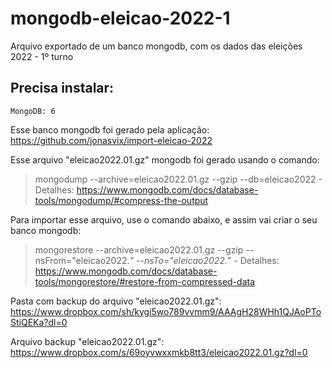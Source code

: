 # mongodb-eleicao-2022-1
Arquivo exportado de um banco mongodb, com os dados das eleições 2022 - 1º turno

## Precisa instalar:
    MongoDB: 6

Esse banco mongodb foi gerado pela aplicação:
https://github.com/jonasvix/import-eleicao-2022


Esse arquivo "eleicao2022.01.gz" mongodb foi gerado usando o comando:
> mongodump --archive=eleicao2022.01.gz --gzip --db=eleicao2022
    - Detalhes: https://www.mongodb.com/docs/database-tools/mongodump/#compress-the-output

Para importar esse arquivo, use o comando abaixo, e assim vai criar o seu banco mongodb:
> mongorestore --archive=eleicao2022.01.gz --gzip --nsFrom="eleicao2022.*" --nsTo="eleicao2022.*"
    - Detalhes: https://www.mongodb.com/docs/database-tools/mongorestore/#restore-from-compressed-data


Pasta com backup do arquivo "eleicao2022.01.gz":
https://www.dropbox.com/sh/kygi5wo789vvmm9/AAAgH28WHh1QJAoPToStiQEKa?dl=0


Arquivo backup "eleicao2022.01.gz":
https://www.dropbox.com/s/69oyvwxxmkb8tt3/eleicao2022.01.gz?dl=0
